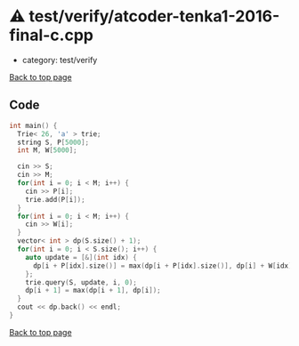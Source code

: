 <!-- mathjax config similar to math.stackexchange -->
<script type="text/javascript" async
  src="https://cdnjs.cloudflare.com/ajax/libs/mathjax/2.7.5/MathJax.js?config=TeX-MML-AM_CHTML">
</script>
<script type="text/x-mathjax-config">
  MathJax.Hub.Config({
    TeX: { equationNumbers: { autoNumber: "AMS" }},
    tex2jax: {
      inlineMath: [ ['$','$'] ],
      processEscapes: true
    },
    "HTML-CSS": { matchFontHeight: false },
    displayAlign: "left",
    displayIndent: "2em"
  });
</script>

<script type="text/javascript" src="https://cdnjs.cloudflare.com/ajax/libs/jquery/3.4.1/jquery.min.js"></script>
<script src="https://cdn.jsdelivr.net/npm/jquery-balloon-js@1.1.2/jquery.balloon.min.js" integrity="sha256-ZEYs9VrgAeNuPvs15E39OsyOJaIkXEEt10fzxJ20+2I=" crossorigin="anonymous"></script>
<script type="text/javascript" src="../../../assets/js/copy-button.js"></script>
<link rel="stylesheet" href="../../../assets/css/copy-button.css" />


# :warning: test/verify/atcoder-tenka1-2016-final-c.cpp
* category: test/verify


[Back to top page](../../../index.html)



## Code
```cpp
int main() {
  Trie< 26, 'a' > trie;
  string S, P[5000];
  int M, W[5000];

  cin >> S;
  cin >> M;
  for(int i = 0; i < M; i++) {
    cin >> P[i];
    trie.add(P[i]);
  }
  for(int i = 0; i < M; i++) {
    cin >> W[i];
  }
  vector< int > dp(S.size() + 1);
  for(int i = 0; i < S.size(); i++) {
    auto update = [&](int idx) {
      dp[i + P[idx].size()] = max(dp[i + P[idx].size()], dp[i] + W[idx]);
    };
    trie.query(S, update, i, 0);
    dp[i + 1] = max(dp[i + 1], dp[i]);
  }
  cout << dp.back() << endl;
}

```

[Back to top page](../../../index.html)

